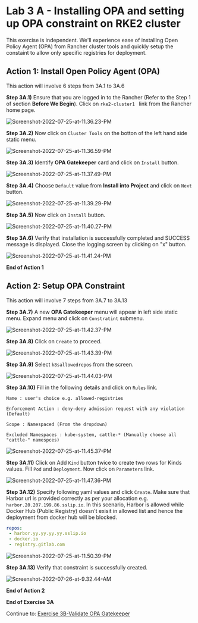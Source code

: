 # Lab 3 A - Installing OPA and setting up OPA constraint on RKE2 cluster

This exercise is independent. We'll experience ease of installing Open Policy Agent (OPA) from Rancher cluster tools and quickly setup the constaint to allow only specific registries for deployment. 



## Action 1: Install Open Policy Agent (OPA) 

This action will involve 6 steps from 3A.1 to 3A.6

**Step 3A.1)** Ensure that you are logged in to the Rancher (Refer to the Step 1 of section **Before We Begin**). Click on `rke2-cluster1 ` link from the Rancher home page.

![Screenshot-2022-07-25-at-11.36.23-PM](../images/Screenshot-2022-07-25-at-11.36.23-PM.png)



**Step 3A.2)** Now click on `Cluster Tools` on the botton of the left hand side static menu.  

![Screenshot-2022-07-25-at-11.36.59-PM](../images/Screenshot-2022-07-25-at-11.36.59-PM.png)



**Step 3A.3)** Identify **OPA Gatekeeper** card and click on `Install` button. 

![Screenshot-2022-07-25-at-11.37.49-PM](../images/Screenshot-2022-07-25-at-11.37.49-PM.png)



**Step 3A.4)** Choose `Default` value from **Install into Project** and click on `Next` button. 

![Screenshot-2022-07-25-at-11.39.29-PM](../images/Screenshot-2022-07-25-at-11.39.29-PM.png)



**Step 3A.5)** Now click on `Install` button. 

![Screenshot-2022-07-25-at-11.40.27-PM](../images/Screenshot-2022-07-25-at-11.40.27-PM.png)



**Step 3A.6)** Verify that installation is successfully completed and SUCCESS message is displayed. Close the logging screen by clicking on "x" button.  

![Screenshot-2022-07-25-at-11.41.24-PM](../images/Screenshot-2022-07-25-at-11.41.24-PM.png)



**End of Action 1**



## Action 2: Setup OPA Constraint

This action will involve 7 steps from 3A.7 to 3A.13



**Step 3A.7)** A new **OPA Gatekeeper** menu will appear in left side static menu. Expand menu and click on `Constratint` submenu. 

![Screenshot-2022-07-25-at-11.42.37-PM](../images/Screenshot-2022-07-25-at-11.42.37-PM.png)



**Step 3A.8)** Click on `Create` to proceed. 

![Screenshot-2022-07-25-at-11.43.39-PM](../images/Screenshot-2022-07-25-at-11.43.39-PM.png)



**Step 3A.9)** Select `k8sallowedrepos` from the screen. 

![Screenshot-2022-07-25-at-11.44.03-PM](../images/Screenshot-2022-07-25-at-11.44.03-PM.png)



**Step 3A.10)** Fill in the following details and click on `Rules` link. 

`Name : user's choice e.g. allowed-registries`

`Enforcement Action : deny-deny admission request with any violation (Default)`

`Scope : Namespaced (From the dropdown)`

`Excluded Namespaces : kube-system, cattle-* (Manually choose all "cattle-" namespces)`

![Screenshot-2022-07-25-at-11.45.37-PM](../images/Screenshot-2022-07-25-at-11.45.37-PM.png)



**Step 3A.11)** Click on Add `Kind` button twice to create two rows for Kinds values. Fill `Pod` and `Deployment`. Now click on `Parameters` link.  

![Screenshot-2022-07-25-at-11.47.36-PM](../images/Screenshot-2022-07-25-at-11.47.36-PM.png)



**Step 3A.12)** Specify following yaml values and click `Create`. Make sure that Harbor url is provided correctly as per your allocation e.g. `harbor.20.207.199.86.sslip.io`. In this scenario, Harbor is allowed while Docker Hub (Public Registry) doesn't exisit in allowed list and hence the deployment from docker hub will be blocked.  

```yaml
repos:
 - harbor.yy.yy.yy.yy.sslip.io
 - docker.io
 - registry.gitlab.com
```

![Screenshot-2022-07-25-at-11.50.39-PM](../images/Screenshot-2022-07-25-at-11.50.39-PM.png)



**Step 3A.13)** Verify that constraint is successfully created. 

![Screenshot-2022-07-26-at-9.32.44-AM](../images/Screenshot-2022-07-26-at-9.32.44-AM.png)

**End of Action 2**

**End of Exercise 3A**

Continue to: [Exercise 3B-Validate OPA Gatekeeper](https://github.com/dsohk/rancher-private-registry-workshop/blob/main/docs/Exercise-03B-TestOPAConstraintForHarborDocker.md)



